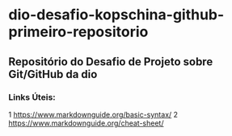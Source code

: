 # dio-desafio-kopschina-github-primeiro-repositorio
## Repositório do Desafio de Projeto sobre Git/GitHub da dio
### Links Úteis:
1 https://www.markdownguide.org/basic-syntax/
2 https://www.markdownguide.org/cheat-sheet/

